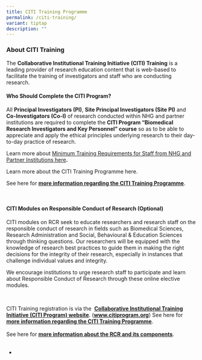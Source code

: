 ```yaml
---
title: CITI Training Programme
permalink: /citi-training/
variant: tiptap
description: ""
---
```

<h3><strong>About CITI Training</strong></h3>
<p>The <strong>Collaborative Institutional Training Initiative (CITI) Training</strong> is
a leading provider of research education content that is web-based to facilitate
the training of investigators and staff who are conducting research.</p>
<p></p>
<h4><strong>Who Should Complete the CITI Program?</strong></h4>
<p>All <strong>Principal Investigators (PI)</strong>, <strong>Site Principal Investigators (Site PI)</strong> and<strong> Co-Investigators (Co-I)</strong> of
research conducted within NHG and partner institutions are required to
complete the <strong>CITI Program “Biomedical Research Investigators and Key Personnel” course</strong> so
as to be able to appreciate and apply the ethical principles underlying
research to their day-to-day practice of research.
<br>
</p>
<p>Learn more about <a href="/overview-min-training/" rel="noopener nofollow" target="_blank">Minimum Training Requirements for Staff from NHG and Partner Institutions here</a><strong>.</strong>
</p>
<p>Learn more about the CITI Training Programme here.</p>
<p>See here for <strong><a href="https://www.research.nhg.com.sg/wps/wcm/connect/romp/nhgromp/06+conducting+research/citi+intro" rel="noopener noreferrer nofollow" target="_blank"><u>more information regarding the CITI Training Programme</u></a></strong>.</p>
<p>&nbsp;</p>
<h4><strong>CITI Modules on Responsible Conduct of Research </strong>(Optional)</h4>
<p>CITI modules on RCR seek to educate researchers and research staff on
the responsible conduct of research in fields such as Biomedical Sciences,
Research Administration and Social, Behavioural &amp; Education Sciences
through thinking questions. Our researchers will be equipped with the knowledge
of research best practices to guide them in making the right decisions
for the integrity of their research, especially in instances that challenge
individual values and integrity.</p>
<p>We encourage institutions to urge research staff to participate and learn
about Responsible Conduct of Research through these online elective modules.</p>
<p>&nbsp;</p>
<p>CITI Training registration is via the&nbsp; <strong><a href="https://www.citiprogram.org/" rel="noopener noreferrer nofollow" target="_blank"><u>Collaborative Institutional Training Initiative (CITI Program) website</u></a></strong>.
(<strong><a href="https://www.citiprogram.org/" rel="noopener noreferrer nofollow" target="_blank"><u>www.citiprogram.org</u></a></strong>)
See here for <strong><a href="https://www.research.nhg.com.sg/wps/wcm/connect/romp/nhgromp/06+conducting+research/citi+intro" rel="noopener noreferrer nofollow" target="_blank"><u>more information regarding the CITI Training Programme</u></a></strong>.
<br>
<br>See here for <strong><a href="https://www.research.nhg.com.sg/wps/wcm/connect/romp/nhgromp/06+conducting+research/research+policies+shld+know" rel="noopener noreferrer nofollow" target="_blank"><u>more information about the RCR and its components</u></a></strong>.
<br>&nbsp;</p>
<ul data-tight="true" class="tight">
<li>
<p><strong><a rel="nofollow" target=""><u><br></u></a></strong>
</p>
</li>
</ul>
<p></p>